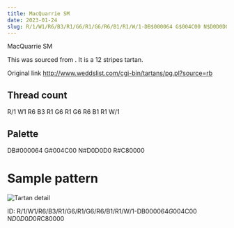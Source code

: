 ```yaml
---
title: MacQuarrie SM
date: 2023-01-24
slug: R/1/W1/R6/B3/R1/G6/R1/G6/R6/B1/R1/W/1-DB$000064 G$004C00 N$D0D0D0 R$C80000
---
```

MacQuarrie SM

This was sourced from <no value>.  It is a 12 stripes tartan.

Original link http://www.weddslist.com/cgi-bin/tartans/pg.pl?source=rb

## Thread count
R/1 W1 R6 B3 R1 G6 R1 G6 R6 B1 R1 W/1

## Palette
DB#000064 G#004C00 N#D0D0D0 R#C80000

# Sample pattern

![Tartan detail](tartan.png "R/1 W1 R6 B3 R1 G6 R1 G6 R6 B1 R1 W/1 tartan")

ID: R/1/W1/R6/B3/R1/G6/R1/G6/R6/B1/R1/W/1-DB$000064 G$004C00 N$D0D0D0 R$C80000